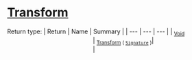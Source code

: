 # [Transform](./Scale-100663815.md)


Return type:
| Return | Name | Summary | 
| --- | --- | --- | 
| <sub>[Void](https://docs.microsoft.com/en-us/dotnet/api/System.Void)</sub><img width=200/>| <sub>[Transform](./Scale-100663815.md) ( [`Signature`](./../../../../Signature.md) )</sub>| <sub></sub><img width=200/>| <br>


